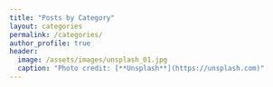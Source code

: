```yaml
---
title: "Posts by Category"
layout: categories
permalink: /categories/
author_profile: true
header:
  image: /assets/images/unsplash_01.jpg
  caption: "Photo credit: [**Unsplash**](https://unsplash.com)"
---
```

